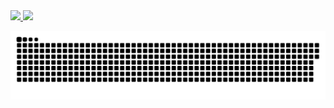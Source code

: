 
<div>
  <a href="https://github.com/TarcisioOliveira2021">
  <img height="150em" src="https://github-readme-stats.vercel.app/api?username=TarcisioOliveira2021&show_icons=true&theme=tokyonight&include_all_commits=true&count_private=true"/>
  <img height="150em" src="https://github-readme-stats.vercel.app/api/top-langs/?username=TarcisioOliveira2021&layout=compact&langs_count=7&theme=tokyonight"/>
    
  ![Snake animation](https://github.com/TarcisioOliveira2021/TarcisioOliveira2021/blob/output/github-contribution-grid-snake.svg)
</div>
